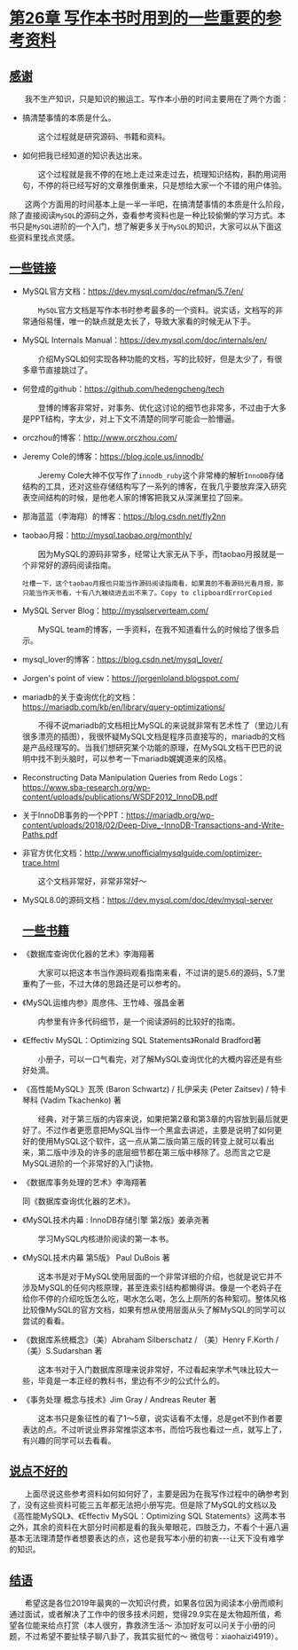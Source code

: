 # [第26章 写作本书时用到的一些重要的参考资料](https://relph1119.github.io/mysql-learning-notes/#/mysql/26-写作本书时用到的一些重要的参考资料?id=第26章-写作本书时用到的一些重要的参考资料)

## [感谢](https://relph1119.github.io/mysql-learning-notes/#/mysql/26-写作本书时用到的一些重要的参考资料?id=感谢)

  我不生产知识，只是知识的搬运工。写作本小册的时间主要用在了两个方面：

- 搞清楚事情的本质是什么。

	  这个过程就是研究源码、书籍和资料。

- 如何把我已经知道的知识表达出来。

	  这个过程就是我不停的在地上走过来走过去，梳理知识结构，斟酌用词用句，不停的将已经写好的文章推倒重来，只是想给大家一个不错的用户体验。

  这两个方面用的时间基本上是一半一半吧，在搞清楚事情的本质是什么阶段，除了直接阅读`MySQL`的源码之外，查看参考资料也是一种比较偷懒的学习方式。本书只是`MySQL`进阶的一个入门，想了解更多关于`MySQL`的知识，大家可以从下面这些资料里找点灵感。

## [一些链接](https://relph1119.github.io/mysql-learning-notes/#/mysql/26-写作本书时用到的一些重要的参考资料?id=一些链接)

- MySQL官方文档：https://dev.mysql.com/doc/refman/5.7/en/

	  `MySQL`官方文档是写作本书时参考最多的一个资料。说实话，文档写的非常通俗易懂，唯一的缺点就是太长了，导致大家看的时候无从下手。

- MySQL Internals Manual：https://dev.mysql.com/doc/internals/en/

	  介绍MySQL如何实现各种功能的文档，写的比较好，但是太少了，有很多章节直接跳过了。

- 何登成的github：https://github.com/hedengcheng/tech

	  登博的博客非常好，对事务、优化这讨论的细节也非常多，不过由于大多是PPT结构，字太少，对上下文不清楚的同学可能会一脸懵逼。

- orczhou的博客：http://www.orczhou.com/

- Jeremy Cole的博客：https://blog.jcole.us/innodb/

	  Jeremy Cole大神不仅写作了`innodb_ruby`这个非常棒的解析`InnoDB`存储结构的工具，还对这些存储结构写了一系列的博客，在我几乎要放弃深入研究表空间结构的时候，是他老人家的博客把我又从深渊里拉了回来。

- 那海蓝蓝（李海翔）的博客：https://blog.csdn.net/fly2nn

- taobao月报：http://mysql.taobao.org/monthly/

	  因为MySQL的源码非常多，经常让大家无从下手，而taobao月报就是一个非常好的源码阅读指南。

	```
	吐槽一下，这个taobao月报也只能当作源码阅读指南看，如果真的不看源码光看月报，那只能当作天书看，十有八九被绕进去出不来了。Copy to clipboardErrorCopied
	```

- MySQL Server Blog：http://mysqlserverteam.com/

	  MySQL team的博客，一手资料，在我不知道看什么的时候给了很多启示。

- mysql_lover的博客：https://blog.csdn.net/mysql_lover/

- Jorgen's point of view：https://jorgenloland.blogspot.com/

- mariadb的关于查询优化的文档：https://mariadb.com/kb/en/library/query-optimizations/

	  不得不说mariadb的文档相比MySQL的来说就非常有艺术性了（里边儿有很多漂亮的插图），我很怀疑MySQL文档是程序员直接写的，mariadb的文档是产品经理写的。当我们想研究某个功能的原理，在MySQL文档干巴巴的说明中找不到头脑时，可以参考一下mariadb娓娓道来的风格。

- Reconstructing Data Manipulation Queries from Redo Logs：https://www.sba-research.org/wp-content/uploads/publications/WSDF2012_InnoDB.pdf

- 关于InnoDB事务的一个PPT：https://mariadb.org/wp-content/uploads/2018/02/Deep-Dive_-InnoDB-Transactions-and-Write-Paths.pdf

- 非官方优化文档：http://www.unofficialmysqlguide.com/optimizer-trace.html

	  这个文档非常好，非常非常好～

- MySQL8.0的源码文档：https://dev.mysql.com/doc/dev/mysql-server

	## [一些书籍](https://relph1119.github.io/mysql-learning-notes/#/mysql/26-写作本书时用到的一些重要的参考资料?id=一些书籍)

- 《数据库查询优化器的艺术》李海翔著

	  大家可以把这本书当作源码观看指南来看，不过讲的是5.6的源码，5.7里重构了一些，不过大体的思路还是可以参考的。

- 《MySQL运维内参》周彦伟、王竹峰、强昌金著

	  内参里有许多代码细节，是一个阅读源码的比较好的指南。

- 《Effectiv MySQL：Optimizing SQL Statements》Ronald Bradford著

	  小册子，可以一口气看完，对了解MySQL查询优化的大概内容还是有些好处滴。

- 《高性能MySQL》瓦茨 (Baron Schwartz) / 扎伊采夫 (Peter Zaitsev) / 特卡琴科 (Vadim Tkachenko) 著

	  经典，对于第三版的内容来说，如果把第2章和第3章的内容放到最后就更好了。不过作者更愿意把MySQL当作一个黑盒去讲述，主要是说明了如何更好的使用MySQL这个软件，这一点从第二版向第三版的转变上就可以看出来，第二版中涉及的许多的底层细节都在第三版中移除了。总而言之它是MySQL进阶的一个非常好的入门读物。

- 《数据库事务处理的艺术》李海翔著

	同《数据库查询优化器的艺术》。

- 《MySQL技术内幕 : InnoDB存储引擎 第2版》姜承尧著

	  学习MySQL内核进阶阅读的第一本书。

- 《MySQL技术内幕 第5版》 Paul DuBois 著

	  这本书是对于MySQL使用层面的一个非常详细的介绍，也就是说它并不涉及MySQL的任何内核原理，甚至连索引结构都懒得讲。像是一个老妈子在给你不停的介绍吃饭怎么吃，喝水怎么喝，怎么上厕所的各种絮叨。整体风格比较像MySQL的官方文档，如果有想从使用层面从头了解MySQL的同学可以尝试的看看。

- 《数据库系统概念》（美）Abraham Silberschatz / （美）Henry F.Korth / （美）S.Sudarshan 著

	  这本书对于入门数据库原理来说非常好，不过看起来学术气味比较大一些，毕竟是一本正经的教科书，里边有不少的公式什么的。

- 《事务处理 概念与技术》Jim Gray / Andreas Reuter 著

	  这本书只是象征性的看了1～5章，说实话看不太懂，总是get不到作者要表达的点。不过听说业界非常推崇这本书，而恰巧我也看过一点，就写上了，有兴趣的同学可以去看看。

## [说点不好的](https://relph1119.github.io/mysql-learning-notes/#/mysql/26-写作本书时用到的一些重要的参考资料?id=说点不好的)

  上面尽说这些参考资料如何如何好了，主要是因为在我写作过程中的确参考到了，没有这些资料可能三五年都无法把小册写完。但是除了MySQL的文档以及《高性能MySQL》、《Effectiv MySQL：Optimizing SQL Statements》这两本书之外，其余的资料在大部分时间都是看的我头晕眼花，四肢乏力，不看个十遍八遍基本无法理清楚作者想要表达的点，这也是我写本小册的初衷---让天下没有难学的知识。

## [结语](https://relph1119.github.io/mysql-learning-notes/#/mysql/26-写作本书时用到的一些重要的参考资料?id=结语)

  希望这是各位2019年最爽的一次知识付费，如果各位因为阅读本小册而顺利通过面试，或者解决了工作中的很多技术问题，觉得29.9实在是太物超所值，希望各位能来给点打赏（本人很穷，靠救济生活～ 添加好友可以问关于小册的问题，不过希望不要扯犊子聊八卦了，我其实挺忙的～ 微信号：xiaohaizi4919）。